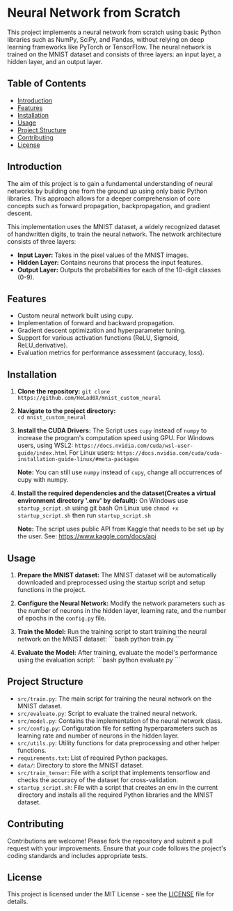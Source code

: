 
# Neural Network from Scratch

This project implements a neural network from scratch using basic Python libraries such as NumPy, SciPy, and Pandas, without relying on deep learning frameworks like PyTorch or TensorFlow. The neural network is trained on the MNIST dataset and consists of three layers: an input layer, a hidden layer, and an output layer.

## Table of Contents
- [Introduction](#introduction)
- [Features](#features)
- [Installation](#installation)
- [Usage](#usage)
- [Project Structure](#project-structure)
- [Contributing](#contributing)
- [License](#license)

## Introduction

The aim of this project is to gain a fundamental understanding of neural networks by building one from the ground up using only basic Python libraries. This approach allows for a deeper comprehension of core concepts such as forward propagation, backpropagation, and gradient descent.

This implementation uses the MNIST dataset, a widely recognized dataset of handwritten digits, to train the neural network. The network architecture consists of three layers:
- **Input Layer:** Takes in the pixel values of the MNIST images.
- **Hidden Layer:** Contains neurons that process the input features.
- **Output Layer:** Outputs the probabilities for each of the 10-digit classes (0-9).

## Features

- Custom neural network built using cupy.
- Implementation of forward and backward propagation.
- Gradient descent optimization and hyperparameter tuning.
- Support for various activation functions (ReLU, Sigmoid, ReLU_derivative).
- Evaluation metrics for performance assessment (accuracy, loss).

## Installation

1. **Clone the repository:**
    `git clone https://github.com/HeLad0X/mnist_custom_neural`

2. **Navigate to the project directory:**\
    `cd mnist_custom_neural`

3. **Install the CUDA Drivers:**
    The Script uses `cupy` instead of `numpy` to increase the program's computation speed using GPU.
    For Windows users, using WSL2: `https://docs.nvidia.com/cuda/wsl-user-guide/index.html`
    For Linux users: `https://docs.nvidia.com/cuda/cuda-installation-guide-linux/#meta-packages`

    **Note:** You can still use `numpy` instead of `cupy`, change all occurrences of cupy with numpy.

4. **Install the required dependencies and the dataset(Creates a virtual environment directory '.env' by default):**
    On Windows use `startup_script.sh` using git bash
    On Linux use `chmod +x startup_script.sh` then run `startup_script.sh`
    
    **Note:** The script uses public API from Kaggle that needs to be set up by the user.
    See: https://www.kaggle.com/docs/api

## Usage

1. **Prepare the MNIST dataset:**
   The MNIST dataset will be automatically downloaded and preprocessed using the startup script and setup functions in the project.

2. **Configure the Neural Network:**
   Modify the network parameters such as the number of neurons in the hidden layer, learning rate, and the number of epochs in the `config.py` file.

3. **Train the Model:**
   Run the training script to start training the neural network on the MNIST dataset:
    \`\`\`bash
    python train.py
    \`\`\`

4. **Evaluate the Model:**
   After training, evaluate the model's performance using the evaluation script:
    \`\`\`bash
    python evaluate.py
    \`\`\`

## Project Structure

- `src/train.py`: The main script for training the neural network on the MNIST dataset.
- `src/evaluate.py`: Script to evaluate the trained neural network.
- `src/model.py`: Contains the implementation of the neural network class.
- `src/config.py`: Configuration file for setting hyperparameters such as learning rate and number of neurons in the hidden layer.
- `src/utils.py`: Utility functions for data preprocessing and other helper functions.
- `requirements.txt`: List of required Python packages.
- `data/`: Directory to store the MNIST dataset.
- `src/train_tensor`: File with a script that implements tensorflow and checks the accuracy of the dataset for cross-validation.
- `startup_script.sh`: File with a script that creates an env in the current directory and installs all the required Python libraries and the MNIST dataset.

## Contributing

Contributions are welcome! Please fork the repository and submit a pull request with your improvements. Ensure that your code follows the project's coding standards and includes appropriate tests.

## License

This project is licensed under the MIT License - see the [LICENSE](LICENSE) file for details.
